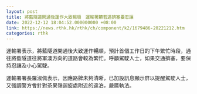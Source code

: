 ```yaml
---
layout: post
title: 將藍隧道開通後運作大致暢順　運輸署籲若遇擠塞要忍讓
date: 2022-12-12 18:04:52.000000000 +08:00
link: https://news.rthk.hk/rthk/ch/component/k2/1679486-20221212.htm
categories: rthk
---
```


運輸署表示，將藍隧道開通後大致運作暢順，預計首個工作日的下午繁忙時段，通往將藍隧道往將軍澳方向的道路會較為繁忙。呼籲駕駛人士，如果交通擠塞，要保持忍讓及小心駕駛。

運輸署署長羅淑佩表示，因應路牌未夠清晰，已加設訊息顯示屏以提醒駕駛人士，又強調警方會針對茶果嶺迴旋處附近的違泊，嚴厲執法。
